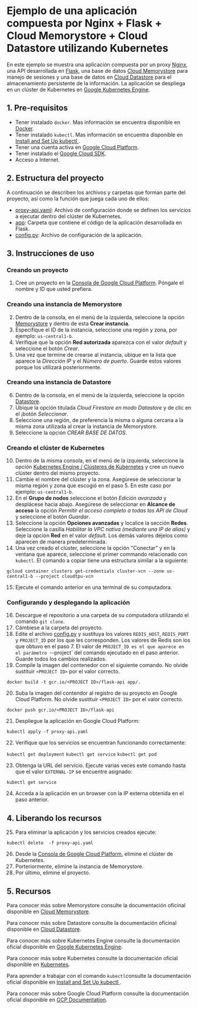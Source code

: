 # Ejemplo de una aplicación compuesta por Nginx + Flask + Cloud Memorystore + Cloud Datastore utilizando Kubernetes

En este ejemplo se muestra una aplicación compuesta por un proxy [Nginx](https://nginx.org/en/), una API desarrollada en [Flask](http://flask.pocoo.org/), una base de datos [Cloud Memorystore](https://cloud.google.com/memorystore/) para manejo de sesiones y una base de datos en [Cloud Datastore](https://cloud.google.com/datastore/) para el almacenamiento persistente de la información. La aplicación se despliega en un clúster de Kubernetes en [Google Kubernetes Engine](https://cloud.google.com/kubernetes-engine/). 


## 1. Pre-requisitos

* Tener instalado `docker`. Mas información se encuentra disponible en [Docker](https://www.docker.com/community-edition).
* Tener instalado `kubectl`. Mas información se encuentra disponible en [Install and Set Up kubectl
](https://kubernetes.io/docs/tasks/tools/install-kubectl/).
* Tener una cuenta activa en [Google Cloud Platform](https://cloud.google.com/).
* Tener instalado el [Google Cloud SDK](https://cloud.google.com/sdk/).
* Acceso a Internet.


## 2. Estructura del proyecto

A continuación se describen los archivos y carpetas que forman parte del proyecto, así como la función que juega cada uno de ellos:

- [proxy-api.yaml](proxy-api.yaml): Archivo de configuración donde se definen los servicios a ejecutar dentro del clúster de Kubernetes.
- [app](app): Carpeta que contiene el código de la aplicación desarrollada en Flask.
- [config.py](app/config.py): Archivo de configuración de la aplicación.

## 3. Instrucciones de uso

### Creando un proyecto

1. Cree un proyecto en la [Consola de Google Cloud Platform](https://console.cloud.google.com). Póngale el nombre y ID que usted prefiera.

### Creando una instancia de Memorystore

2. Dentro de la consola, en el menú de la izquierda, seleccione la opción [Memorystore](https://console.cloud.google.com/memorystore/redis/instances) y dentro de esta **Crear instancia**.
3. Especifique el ID de la instancia, seleccione una región y zona, por ejemplo: `us-central1-b`.
4. Verifique que la opción **Red autorizada** aparezca con el valor *default* y seleccione el botón *Crear*.
5. Una vez que termine de crearse al instancia, ubique en la lista que aparece la *Dirección IP* y el *Número de puerto*. Guarde estos valores porque los utilizará posteriormente. 

### Creando una instancia de Datastore

6. Dentro de la consola, en el menú de la izquierda, seleccione la opción [Datastore](https://console.cloud.google.com/datastore/).
7. Ubique la opción titulada *Cloud Firestore en modo Datastore* y de clic en el ¡botón *Seleccionar*.
8. Seleccione una región, de preferencia la misma o alguna cercana a la misma zona utilizada al crear la instancia de Memorystore.
9. Seleccione la opción *CREAR BASE DE DATOS*.

### Creando el clúster de Kubernetes

10. Dentro de la misma consola, en el menú de la izquierda, seleccione la opción [Kubernetes Engine / Clústeres de Kubernetes](https://console.cloud.google.com/kubernetes) y cree un nuevo clúster dentro del mismo proyecto.
11. Cambie el nombre del clúster y la zona. Asegúrese de seleccionar la misma región y zona que escogió en el paso 5. En este caso por ejemplo: `us-central1-b`.
12. En el **Grupo de nodos** seleccione el botón *Edición avanzada* y desplácese hacia abajo. Asegúrese de seleccionar en **Alcance de acceso** la opción *Permitir el acceso completo a todas las API de Cloud* y seleccione el botón *Guardar*.
13. Seleccione la opción **Opciones avanzadas** y localice la sección **Redes**. Seleccione la casilla *Habilitar la VPC nativa (mediante una IP de alias)* y deje la opción **Red** en el valor *default*.
Los demás valores déjelos como aparecen de manera predeterminada.
14. Una vez creado el clúster, seleccione la opción "Conectar" y en la ventana que aparece, seleccione el primer commando relacionado con `kubectl`. El comando a copiar tiene una estructura similar a la siguiente:

`gcloud container clusters get-credentials cluster-vcn --zone us-central1-b --project cloudtpu-vcn`

15. Ejecute el comando anterior en una terminal de su computadora.

### Configurando y desplegando la aplicación

16. Descargue el repositorio a una carpeta de su computadora utilizando el comando `git clone`.
17. Cámbiese a la carpeta del proyecto.
18. Edite el archivo [config.py](app/config.py) y sustituya los valores `REDIS_HOST`, `REDIS_PORT` y `PROJECT_ID` por los que les corresponden. Los valores de Redis son los que obtuvo en el paso 7. El valor de `PROJECT_ID es el que aparece en el parámetro `--project` del comando ejecutado en el paso anterior. Guarde todos los cambios realizados.
19. Compile la imagen del contenedor con el siguiente comando. No olvide sustituir `<PROJECT ID>` por el valor correcto.

`docker build -t gcr.io/<PROJECT ID>/flask-api app/.`

20. Suba la imagen del contendor al registro de su proyecto en Google Cloud Platform. No olvide sustituir `<PROJECT ID>` por el valor correcto.

`docker push gcr.io/<PROJECT ID>/flask-api`

21. Despliegue la aplicación en Google Cloud Platform:

`kubectl apply -f proxy-api.yaml`

22. Verifique que los servicios se encuentran funcionando correctamente:

`kubectl get deployment`
`kubectl get service`
`kubectl get pod`

23. Obtenga la URL del servicio. Ejecute varias veces este comando hasta que el valor `EXTERNAL-IP` se encuentre asignado:

`kubectl get service`

24. Acceda a la aplicación en un browser con la IP externa obtenida en el paso anterior.


## 4. Liberando los recursos
 
25. Para eliminar la aplicación y los servicios creados ejecute:

`kubectl delete  -f proxy-api.yaml`

26. Desde la [Consola de Google Cloud Platform](https://console.cloud.google.com), elimine el clúster de Kubernetes.
27. Porteriormente, elimine la instancia de Memorystore.
28. Por último, elimine el proyecto.


## 5. Recursos

Para conocer más sobre Memorystore consulte la documentación oficinal disponible en [Cloud Memorystore](https://cloud.google.com/memorystore/).

Para conocer más sobre Datastore consulte la documentación oficinal disponible en [Cloud Datastore](https://cloud.google.com/datastore/).

Para conocer más sobre Kubernetes Engine consulte la documentación oficial disponible en  [Google Kubernetes Engine](https://cloud.google.com/kubernetes-engine/).

Para conocer más sobre Kubernetes consulte la documentación oficial disponible en  [Kubernetes](https://kubernetes.io).

Para aprender a trabajar con el comando `kubectl`consulte la documentación oficial disponible en [Install and Set Up kubectl
](
https://kubernetes.io/docs/tasks/tools/install-kubectl/).

Para conocer más sobre Google Cloud Platform consulte la documentación oficial disponible en  [GCP Documentation](https://cloud.google.com/docs/).